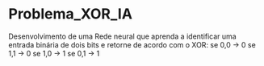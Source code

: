 # Problema_XOR_IA

Desenvolvimento de uma Rede neural que aprenda a identificar uma entrada binária de dois bits e retorne de acordo com o XOR:
 se 0,0 -> 0
 se 1,1 -> 0
 se 1,0 -> 1
 se 0,1 -> 1
